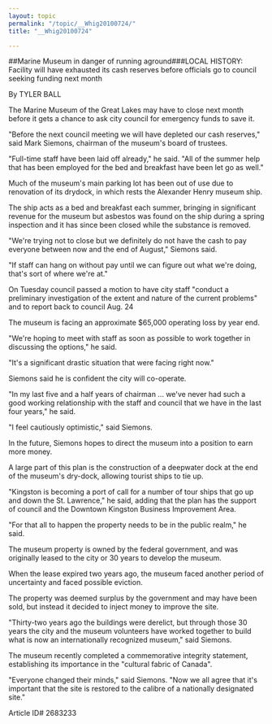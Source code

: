 ```yaml
---
layout: topic
permalink: "/topic/__Whig20100724/"
title: "__Whig20100724"

---
```


##Marine Museum in danger of running aground###LOCAL HISTORY: Facility will have exhausted its cash reserves before officials go to council seeking funding next month

By TYLER BALL




The Marine Museum of the Great Lakes may have to close next month before it gets a chance to ask city council for emergency funds to save it.

"Before the next council meeting we will have depleted our cash reserves," said Mark Siemons, chairman of the museum's board of trustees.

"Full-time staff have been laid off already," he said. "All of the summer help that has been employed for the bed and breakfast have been let go as well."

Much of the museum's main parking lot has been out of use due to renovation of its drydock, in which rests the Alexander Henry museum ship.

The ship acts as a bed and breakfast each summer, bringing in significant revenue for the museum but asbestos was found on the ship during a spring inspection and it has since been closed while the substance is removed.

"We're trying not to close but we definitely do not have the cash to pay everyone between now and the end of August," Siemons said.

"If staff can hang on without pay until we can figure out what we're doing, that's sort of where we're at."

On Tuesday council passed a motion to have city staff "conduct a preliminary investigation of the extent and nature of the current problems" and to report back to council Aug. 24

The museum is facing an approximate $65,000 operating loss by year end.

"We're hoping to meet with staff as soon as possible to work together in discussing the options," he said.

"It's a significant drastic situation that were facing right now."

Siemons said he is confident the city will co-operate.

"In my last five and a half years of chairman ... we've never had such a good working relationship with the staff and council that we have in the last four years," he said.

"I feel cautiously optimistic," said Siemons.

In the future, Siemons hopes to direct the museum into a position to earn more money.

A large part of this plan is the construction of a deepwater dock at the end of the museum's dry-dock, allowing tourist ships to tie up.

"Kingston is becoming a port of call for a number of tour ships that go up and down the St. Lawrence," he said, adding that the plan has the support of council and the Downtown Kingston Business Improvement Area.

"For that all to happen the property needs to be in the public realm," he said.

The museum property is owned by the federal government, and was originally leased to the city or 30 years to develop the museum.

When the lease expired two years ago, the museum faced another period of uncertainty and faced possible eviction.

The property was deemed surplus by the government and may have been sold, but instead it decided to inject money to improve the site.

"Thirty-two years ago the buildings were derelict, but through those 30 years the city and the museum volunteers have worked together to build what is now an internationally recognized museum," said Siemons.

The museum recently completed a commemorative integrity statement, establishing its importance in the "cultural fabric of Canada".

"Everyone changed their minds," said Siemons. "Now we all agree that it's important that the site is restored to the calibre of a nationally designated site."



Article ID# 2683233
